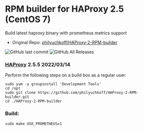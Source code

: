 # RPM builder for HAProxy 2.5 (CentOS 7)

Build latest haproxy binary with prometheus metrics support

* Original Repo: [philyuchkoff/HAProxy-2-RPM-builder](https://github.com/philyuchkoff/HAProxy-2-RPM-builder)

![GitHub last commit](https://img.shields.io/github/last-commit/philyuchkoff/HAProxy-2-RPM-builder?style=for-the-badge)
![GitHub All Releases](https://img.shields.io/github/downloads/Vonng/pigsty/total?style=for-the-badge)


### [HAProxy](http://www.haproxy.org/) 2.5.5 2022/03/14

Perform the following steps on a build box as a regular user:

    sudo yum -y groupinstall 'Development Tools'
    cd /opt
    sudo git clone https://github.com/philyuchkoff/HAProxy-2-RPM-builder.git
    cd ./HAProxy-2-RPM-builder

### Build:

    sudo make USE_PROMETHEUS=1



